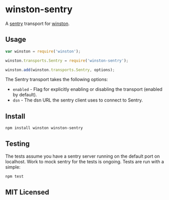 # winston-sentry

A [sentry](https://sentry.io/) transport for [winston](https://github.com/winstonjs/winston).

## Usage

```js
var winston = require('winston');

winston.transports.Sentry = require('winston-sentry');

winston.add(winston.transports.Sentry, options);
```

The Sentry transport takes the following options:

* `enabled` - Flag for explicitly enabling or disabling the transport (enabled by default).
* `dsn` - The dsn URL the sentry client uses to connect to Sentry.

## Install

```sh
npm install winston winston-sentry
```

## Testing

The tests assume you have a sentry server running on the default port on localhost. Work to mock sentry for the tests is ongoing. Tests are run with a simple:

```sh
npm test
```

## MIT Licensed

